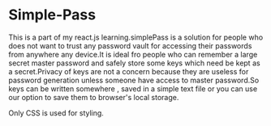 # Simple-Pass
This is a part of my react.js learning.simplePass is a solution for people who does not want to trust any password vault for accessing their passwords from anywhere any device.It is ideal fro people who can remember a large secret master password and safely store some keys which need be kept as a secret.Privacy of keys are not a concern because they are useless for password generation unless someone have access to master password.So keys can be written somewhere , saved in a simple text file or you can use our option to save them to browser's local storage.

Only CSS is used for styling.

